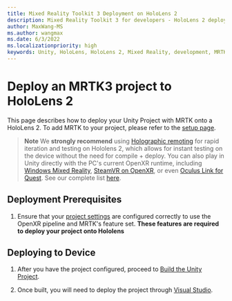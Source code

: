 ```yaml
---
title: Mixed Reality Toolkit 3 Deployment on HoloLens 2
description: Mixed Reality Toolkit 3 for developers - HoloLens 2 deployment.
author: MaxWang-MS
ms.author: wangmax
ms.date: 6/3/2022
ms.localizationpriority: high
keywords: Unity, HoloLens, HoloLens 2, Mixed Reality, development, MRTK3, HoloLens, Deployment
---
```


# Deploy an MRTK3 project to HoloLens 2

This page describes how to deploy your Unity Project with MRTK onto a HoloLens 2. To add MRTK to your project, please refer to the [setup page](../setup.md).

>**Note**
>We **strongly recommend** using [Holographic remoting](https://docs.microsoft.com/windows/mixed-reality/develop/unity/preview-and-debug-your-app) for rapid iteration and testing on Hololens 2, which allows for instant testing on the device without the need for compile + deploy. You can also play in Unity directly with the PC's current OpenXR runtime, including [Windows Mixed Reality](https://www.microsoft.com/p/openxr-tools-for-windows-mixed-reality/9n5cvvl23qbt), [SteamVR on OpenXR](https://www.steamvr.com/), or even [Oculus Link for Quest](https://support.oculus.com/airlink). See our complete list [here](../debugging-and-testing.md).


## Deployment Prerequisites

1. Ensure that your [project settings](../setup.md#mrtk3-configuration-new-unity-project) are configured correctly to use the OpenXR pipeline and MRTK's feature set. **These features are required to deploy your project onto Hololens** 

## Deploying to Device

1. After you have the project configured, proceed to [Build the Unity Project](https://docs.microsoft.com/windows/mixed-reality/develop/unity/build-and-deploy-to-hololens#build-the-unity-project).

1. Once built, you will need to deploy the project through [Visual Studio](https://docs.microsoft.com/windows/mixed-reality/develop/advanced-concepts/using-visual-studio?tabs=hl2).


